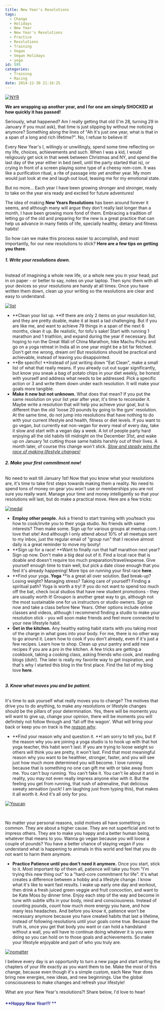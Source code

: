 ```yaml
---
title: New Year's Resolutions
tags:
  - Change
  - Holidays
  - New Year
  - New Year's Resolutions
  - Practice
  - Resolutions
  - Training
  - Vegan
  - Vegan Holidays
  - yoga
id: 595
categories:
  - Training
  - Racing
date: 2014-12-30 21:16:25
---
```


[![NYR](http://girlintheraw.com/wp-content/uploads/2014/12/NYR.jpg)](http://girlintheraw.com/wp-content/uploads/2014/12/NYR.jpg)

**We are wrapping up another year, and I for one am simply SHOCKED at how quickly it has passed!**

Seriously, what happened? Am I really getting that old (I'm 28, turning 29 in January if you must ask), that time is just slipping by without me noticing anymore? Something along the lines of "Ah it's just one year, what is that in a span of a long and rich lifetime?". No, I refuse to believe it!

Every New Year's I, willingly or unwillingly, spend some time reflecting on my life, choices, achievements and such. When I was a kid, I would religiously get sick in that week between Christmas and NY, and spend the last day of the year either in bed (well, until the party started that is), or crying in front of a screen playing some type of a cheesy rom-com. It was like a purification ritual, a rite of passage into yet another year. My mom would just look at me and laugh out loud, teasing me for my emotional state.

But no more... Each year I have been growing stronger and stronger, ready to take on the year era ready and excited for future adventures!

The idea of making **New Years Resolutions** has been around forever it seems, and although many will argue they don't really last longer than a month, I have been growing more fond of them. Embracing a tradition of letting go of the old and preparing for the new is a great practice that can help us advance in many fields of life, specially healthy, dietary and fitness habits!

So how can we make this process easier to accomplish, and most importantly, for our new resolutions to stick? **Here are a few tips on getting you there**.

###### **1\. Write your resolutions down.**

Instead of imagining a whole new life, or a whole new you in your head, put in on paper - or better to say, notes on your laptop. Then sync them with all your devices so your resolutions are handy at all times. Once you have written them down, clean up your writing so the resolutions are clear and easy to understand.

[![list](http://girlintheraw.com/wp-content/uploads/2014/12/list.jpg)](http://girlintheraw.com/wp-content/uploads/2014/12/list.jpg)

*   **Clean your list up. **If there are only 2 items on your resolution list, and they are pretty doable, make it at least a tad challenging. But if you are like me, and want to achieve 79 things in a span of the next 6 months, clean it up. Be realistic, for tofu's sake! Start with running 1 marathon and 1 triathlon, and expand during the year if necessary. But hoping to run the Great Wall of China Marathon, hike Machu Pichu and go on a yoga retreat in India all in one year might be a bit far fetched. Don't get me wrong, dream on! But resolutions should be practical and achievable, instead of leaving you disappointed.
*   **Be specific! **Instead of just writing down "Eat Clean", make a small list of what that really means. If you already cut out sugar significantly, but know you sneak a bag of potato chips in your diet weekly, be honest with yourself and address what needs to be addressed. Pick a specific action or 3 and write them down under each resolution. It will make your goals more tangible.
*   **Make it new but not unknown.** What does that mean? If you put the same resolution on your list year after year, it's time to reconsider it. Maybe write a resolution that will help you achieve your goal, but is different than the old 'loose 20 pounds by going to the gym' resolution. At the same time, do not jump into resolutions that have nothing to do with your current lifestyle and health, fitness or diet levels. If you want to go vegan, but currently eat non-vegan for every meal of every day, take it slow and start with a vegan day a week. A lot of people party hard enjoying all the old habits till midnight on the December 31st, and wake up on January 1st cutting those same habits harshly out of their lives. A month later, of course this change won't stick. <span style="text-decoration: underline;">_Slow and steady wins the race of making lifestyle changes!_</span>
&nbsp;

###### **2\. Make your first commitment now!**

No need to wait till January 1st! Now that you know what your resolutions are, it's time to take first steps towards making them a reality. No need to spend tons of money on gear you won't use or memberships you are not sure you really want. Manage your time and money intelligently so that your resolutions will last, but do make a practical move. Here are a few tricks:

[![medal](http://girlintheraw.com/wp-content/uploads/2014/12/medal.jpg)](http://girlintheraw.com/wp-content/uploads/2014/12/medal.jpg)

*   **Employ other people.** Ask a friend to start training with you/teach you how to cook/invite you to their yoga studio. No friends with same interests? Then make some. Sign up for various groups at meetup.com. I love that site! And although I only attend about 10% of all meetups sent to my inbox, just the regular email of "group run" that I receive almost daily is a great reminder to move my booty!
*   **Sign up for a race! **Want to finally run that half marathon next year? Sign up now. Don't make a big deal out of it. Find a local race that is doable and doesn't require too much preparation/travel/expense. Give yourself enough time to train well, but pick a date close enough that you feel it's already happening! More tips on running your first race **here**.
*   **Find your yoga. **Yoga** **is a great all over solution. Bad break-up? Losing weight? Managing stress? Taking care of yourself? Finding a spiritual path? Yoga is worth a try! If you do not want to spend too much off the bat, check local studios that have new student promotions - they are usually worth it! Groupon is another great way to go, although not the most sustainable one for us instructors or studio owners. Sign up now and take a class before New Years. Other options include online classes and videos, although I recommend finding a studio to make your resolution stick - you will soon make friends and feel more connected to your new lifestyle habit.
*   **Get in the kitchen.** Any healthy eating habit starts with you taking most of the charge in what goes into your body. For me, there is no other way to go around it. Learn how to cook if you don't already, even if it's just a few recipes. Learn how to shop. Clean up your pantry and add new recipes if you are a pro in the kitchen. A few tricks are getting a cookbook, taking a cooking class, asking friends who cook, and reading blogs (duh!). The later is really my favorite way to get inspiration, and that's why I started this blog in the first place. Find the list of my blog love **here**.
&nbsp;

###### 

###### **3\. Know what moves you and be patient.**

It's time to ask yourself what really moves you to change? The motives that drive you to do anything, to make any resolutions or lifestyle changes should be the pillars of your determination. Yes, there will be moments you will want to give up, change your opinion, there will be moments you will definitely not follow through and 'fall off the wagon'. What will bring your back or keep you on track is the <span style="text-decoration: underline;">_reason why_</span>.

*   **Find your reason why and question it. **I am sorry to tell you, but if the reason why you are joining a yoga studio is to hook up with that hot yoga teacher, this habit won't last. If you are trying to loose weight so others will think you are pretty, it won't last. Find that most meaningful reason why you want to be healthier, stronger, faster, and you will see just how much more determined you will become.
I love running because that is something no one can gift me with or take away from me. You can't buy running. You can't fake it. You can't lie about it and in reality, you may not even really impress anyone else with it. But the feeling you get from running, that rush of adrenaline, that delicious sweaty sensation (yuck! I am laughing just from typing this), that makes it all worth it. And it's all only for you.

[![Youcan](http://girlintheraw.com/wp-content/uploads/2014/12/Youcan.jpg)](http://girlintheraw.com/wp-content/uploads/2014/12/Youcan.jpg)

&nbsp;

No matter your personal reasons, solid motives all have something in common. They are about a higher cause. They are not superficial and not to impress others. They are to make you happy and a better human being, whatever that means to you. Wanna go vegan because you will loose a couple of pounds? You have a better chance of staying vegan if you understand what is happening to animals in this world and feel that you do not want to harm them anymore.

*   **Practice Patience until you don't need it anymore.** Once you start, stick to it. Most important tip of them all, patience will take you from "I'm trying this new thing out" to a "hard-core commitment for life". It's what creates a difference between a hobby and a lifestyle change. I know what it's like to want fast results. I wake up early one day and workout, then drink a fresh juiced green veggie and fruit concoction, and want to be Kate Moss by dinner time. Enjoy each step of the way and become in tune with subtle sifts in your body, mind and consciousness. Instead of counting pounds, count how much more energy you have, and how many less headaches. And before you know it, patience won't be necessary anymore because you have created habits that last a lifetime, instead of following resolutions until your goals come true. Because the truth is, once you get that body you want or can hold a handstand without a wall, you will have to continue doing whatever it is you were doing so you can hold on to those goals and achievements. So make your lifestyle enjoyable and part of who you truly are.
&nbsp;

[![nomatter](http://girlintheraw.com/wp-content/uploads/2014/12/nomatter.jpg)](http://girlintheraw.com/wp-content/uploads/2014/12/nomatter.jpg)

I believe every day is an opportunity to turn a new page and start writing the chapters of your life exactly as you want them to be. Make the most of this change, because even though it's a simple custom, each New Year does bring new energies, new ideas, and new beginnings. Use the global consciousness to make changes and refresh your lifestyle!

What are your New Year's resolutions?! Share below, I'd love to hear!

##### <span style="color: #333399;">**Happy New Year!!! **</span>

<span style="color: #333399;"> </span>

&nbsp;
